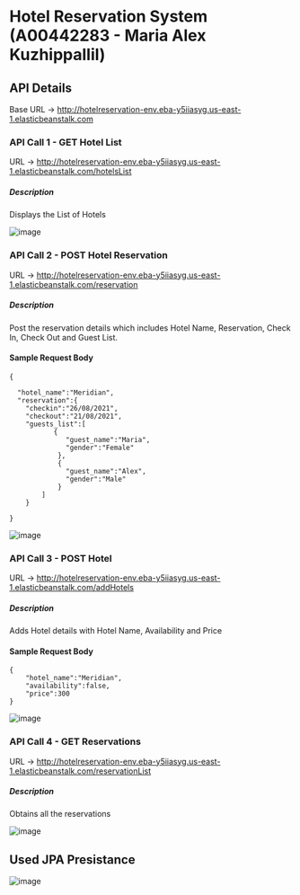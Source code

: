 # Hotel Reservation System (A00442283 - Maria Alex Kuzhippallil)


## API Details
Base URL -> http://hotelreservation-env.eba-y5iiasyg.us-east-1.elasticbeanstalk.com

### API Call 1 - GET Hotel List
URL -> http://hotelreservation-env.eba-y5iiasyg.us-east-1.elasticbeanstalk.com/hotelsList

##### Description 
Displays the List of Hotels 

![image](https://user-images.githubusercontent.com/77292688/124045797-d5f15300-d9e6-11eb-9474-df5af07ea3d1.png)

### API Call 2 - POST Hotel Reservation
URL -> http://hotelreservation-env.eba-y5iiasyg.us-east-1.elasticbeanstalk.com/reservation

##### Description 
Post the reservation details which includes Hotel Name, Reservation, Check In, Check Out and Guest List.

#### Sample Request Body
```
{ 

  "hotel_name":"Meridian",
  "reservation":{
    "checkin":"26/08/2021",
    "checkout":"21/08/2021",
    "guests_list":[
           {
              "guest_name":"Maria",
              "gender":"Female"
            },    
            {
              "guest_name":"Alex",
              "gender":"Male"
            }
        ]
    } 
    
}
```

![image](https://user-images.githubusercontent.com/77292688/124338362-e7209800-db7d-11eb-87ca-3b0d7547dcf7.png)



### API Call 3 - POST Hotel 
URL -> http://hotelreservation-env.eba-y5iiasyg.us-east-1.elasticbeanstalk.com/addHotels

##### Description 
Adds Hotel details with Hotel Name, Availability and Price

#### Sample Request Body
```
{
    "hotel_name":"Meridian",
    "availability":false,
    "price":300
}
```

![image](https://user-images.githubusercontent.com/77292688/124046027-662f9800-d9e7-11eb-9f36-9c145ae1b136.png)


### API Call 4 - GET Reservations
URL -> http://hotelreservation-env.eba-y5iiasyg.us-east-1.elasticbeanstalk.com/reservationList

##### Description 
Obtains all the reservations

![image](https://user-images.githubusercontent.com/77292688/124046234-d63e1e00-d9e7-11eb-87ea-d4e326e74a3a.png)


## Used JPA Presistance

![image](https://user-images.githubusercontent.com/77292688/124046585-a5121d80-d9e8-11eb-87c8-845d4febc3ba.png)








